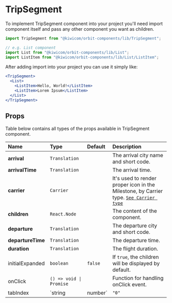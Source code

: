 # TripSegment

To implement TripSegment component into your project you'll need import component itself and pass any other component you want as children.

```jsx
import TripSegment from "@kiwicom/orbit-components/lib/TripSegment";

// e.g. List component
import List from "@kiwicom/orbit-components/lib/List";
import ListItem from "@kiwicom/orbit-components/lib/List/ListItem";
```

After adding import into your project you can use it simply like:

```jsx
<TripSegment>
  <List>
    <ListItem>Hello, World!</ListItem>
    <ListItem>Lorem Ipsum</ListItem>
  </List>
</TripSegment>
```

## Props

Table below contains all types of the props available in TripSegment component.

| Name              | Type                    | Default | Description                                                                                                                                                                                          |
| :---------------- | :---------------------- | :------ | :--------------------------------------------------------------------------------------------------------------------------------------------------------------------------------------------------- |
| **arrival**       | `Translation`           |         | The arrival city name and short code.                                                                                                                                                                |
| **arrivalTime**   | `Translation`           |         | The arrival time.                                                                                                                                                                                    |
| **carrier**       | `Carrier`               |         | It's used to render proper icon in the Milestone, by Carrier type. [`See Carrier type`](https://github.com/kiwicom/orbit/tree/master/packages/orbit-components/src/CarrierLogo#user-content-carrier) |
| **children**      | `React.Node`            |         | The content of the component.                                                                                                                                                                        |
| **departure**     | `Translation`           |         | The departure city and short code.                                                                                                                                                                   |
| **departureTime** | `Translation`           |         | The departure time.                                                                                                                                                                                  |
| **duration**      | `Translation`           |         | The flight duration.                                                                                                                                                                                 |
| initialExpanded   | `boolean`               | `false` | If `true`, the children will be displayed by default.                                                                                                                                                |
| onClick           | `() => void \| Promise` |         | Function for handling onClick event.                                                                                                                                                                 |
| tabIndex          | `string | number`       | `"0"`   | Specifies the tab order of an element                                                                                                                                                                |
